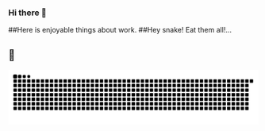 ### Hi there 👋
##Here is enjoyable things about work.
##Hey snake! Eat them all!...
    
<!--
- 💪 I’m currently working on .Net Core & Flut...
- 👍 I’m currently learning React 
-->
    
## 🐍
![snake_gif](https://github.com/boranyildirim/boranyildirim/blob/output/github-contribution-grid-snake.svg)
